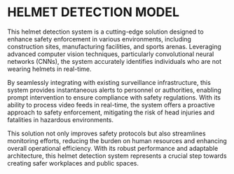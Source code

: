 # HELMET DETECTION MODEL
This helmet detection system is a cutting-edge solution designed to enhance safety enforcement in various environments, including construction sites, manufacturing facilities, and sports arenas. Leveraging advanced computer vision techniques, particularly convolutional neural networks (CNNs), the system accurately identifies individuals who are not wearing helmets in real-time.

By seamlessly integrating with existing surveillance infrastructure, this system provides instantaneous alerts to personnel or authorities, enabling prompt intervention to ensure compliance with safety regulations. With its ability to process video feeds in real-time, the system offers a proactive approach to safety enforcement, mitigating the risk of head injuries and fatalities in hazardous environments.

This solution not only improves safety protocols but also streamlines monitoring efforts, reducing the burden on human resources and enhancing overall operational efficiency. With its robust performance and adaptable architecture, this helmet detection system represents a crucial step towards creating safer workplaces and public spaces.

